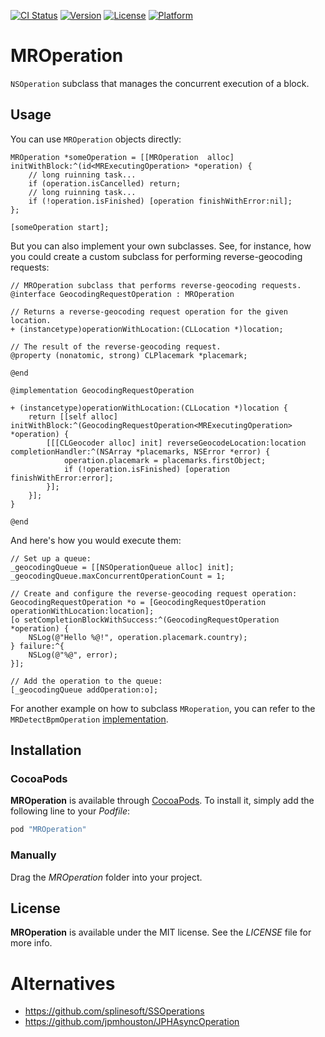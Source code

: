 [![CI Status](https://travis-ci.org/hectr/MROperation.svg)](https://travis-ci.org/hectr/MROperation)
[![Version](https://img.shields.io/cocoapods/v/MROperation.svg?style=flat)](http://cocoadocs.org/docsets/MROperation)
[![License](https://img.shields.io/cocoapods/l/MROperation.svg?style=flat)](http://cocoadocs.org/docsets/MROperation)
[![Platform](https://img.shields.io/cocoapods/p/MROperation.svg?style=flat)](http://cocoadocs.org/docsets/MROperation)

# MROperation

`NSOperation` subclass that manages the concurrent execution of a block.

## Usage

You can use `MROperation` objects directly:

```objc
MROperation *someOperation = [[MROperation  alloc] initWithBlock:^(id<MRExecutingOperation> *operation) {
    // long ruinning task...
    if (operation.isCancelled) return;
    // long ruinning task...
    if (!operation.isFinished) [operation finishWithError:nil];
};

[someOperation start];
```

But you can also implement your own subclasses. See, for instance, how you could create a custom subclass for performing reverse-geocoding requests:

```objc
// MROperation subclass that performs reverse-geocoding requests.
@interface GeocodingRequestOperation : MROperation

// Returns a reverse-geocoding request operation for the given location.
+ (instancetype)operationWithLocation:(CLLocation *)location;

// The result of the reverse-geocoding request.
@property (nonatomic, strong) CLPlacemark *placemark;

@end

@implementation GeocodingRequestOperation

+ (instancetype)operationWithLocation:(CLLocation *)location {
    return [[self alloc] initWithBlock:^(GeocodingRequestOperation<MRExecutingOperation> *operation) {
        [[[CLGeocoder alloc] init] reverseGeocodeLocation:location completionHandler:^(NSArray *placemarks, NSError *error) {
            operation.placemark = placemarks.firstObject;
            if (!operation.isFinished) [operation finishWithError:error];
        }];
    }];
}

@end
```

And here's how you would execute them:

```objc
// Set up a queue:
_geocodingQueue = [[NSOperationQueue alloc] init];
_geocodingQueue.maxConcurrentOperationCount = 1;

// Create and configure the reverse-geocoding request operation:
GeocodingRequestOperation *o = [GeocodingRequestOperation operationWithLocation:location];
[o setCompletionBlockWithSuccess:^(GeocodingRequestOperation *operation) {
    NSLog(@"Hello %@!", operation.placemark.country);
} failure:^{
    NSLog(@"%@", error);
}];

// Add the operation to the queue:
[_geocodingQueue addOperation:o];

```

For another example on how to subclass `MRoperation`, you can refer to the `MRDetectBpmOperation` [implementation](https://github.com/hectr/MRDetectBpmOperation/blob/master/MRDetectBpmOperation/MRDetectBpmOperation.m).

## Installation

### CocoaPods

**MROperation** is available through [CocoaPods](http://cocoapods.org). To install
it, simply add the following line to your *Podfile*:

```ruby
pod "MROperation"
```

### Manually

Drag the *MROperation* folder into your project.

## License

**MROperation** is available under the MIT license. See the *LICENSE* file for more info.

# Alternatives

- <https://github.com/splinesoft/SSOperations>
- <https://github.com/jpmhouston/JPHAsyncOperation>
